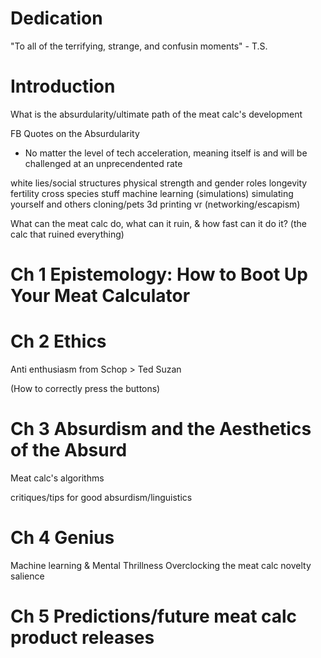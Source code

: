 # Dedication

"To all of the terrifying, strange, and confusin moments" - T.S.

# Introduction
What is the absurdularity/ultimate path of the meat calc's development

FB Quotes on the Absurdularity

* No matter the level of tech acceleration, meaning itself is and will be challenged at an unprecendented rate

white lies/social structures
physical strength and gender roles
longevity
fertility
cross species stuff
machine learning
(simulations) simulating yourself and others
cloning/pets
3d printing
vr (networking/escapism)

What can the meat calc do, what can it ruin, & how fast can it do it? (the calc that ruined everything)


# Ch 1 Epistemology: How to Boot Up Your Meat Calculator

# Ch 2 Ethics

Anti enthusiasm
from Schop > Ted Suzan

(How to correctly press the buttons)

# Ch 3 Absurdism and the Aesthetics of the Absurd

Meat calc's algorithms

critiques/tips for good absurdism/linguistics

# Ch 4 Genius

Machine learning & Mental Thrillness
Overclocking the meat calc
novelty
salience

# Ch 5 Predictions/future meat calc product releases

